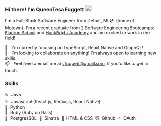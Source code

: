 ### Hi there! I'm QueenTesa Fuggett <a href="https://www.linkedin.com/in/queentesa-fuggett-55595671/"><img src="https://icons.iconarchive.com/icons/graphics-vibe/classic-3d-social/128/linkedin-icon.png" alt="linked in logo" width="20" height="20"></a>

<!--
**qfuggett/qfuggett** is a ✨ _special_ ✨ repository because its `README.md` (this file) appears on your GitHub profile.

Here are some ideas to get you started:

- 🔭 I’m currently working on ...
- 🌱 I’m currently learning ...
- 👯 I’m looking to collaborate on ...
- 🤔 I’m looking for help with ...
- 💬 Ask me about ...
- 📫 How to reach me: ...
- 😄 Pronouns: ...
- ⚡ Fun fact: ...
-->

I'm a Full-Stack Software Engineer from Detroit, MI 💿 &nbsp;(home of Motown).&nbsp;I'm a recent graduate from 2 Software Engineering Bootcamps:
<a href="https://flatironschool.com/career-courses/coding-bootcamp/online">FlatIron School</a> and <a href="https://hackbrightacademy.com/software-engineering-program/">HackBright Academy</a> and am excited to work in the field!

🌱 &nbsp;&nbsp;I'm currently focusing on TypeScript, React Native and GraphQL! <br/>
👯 &nbsp;&nbsp;I'm looking to collaborate on anything! I'm always open to learning new skills. <br/>
📫 &nbsp;&nbsp;Feel free to email me at qfuggett@gmail.com, if you'd like to get in touch.  <br/>

### Skills 
☕ &nbsp;Java <br/>
✨ &nbsp;Javascript (React.js, Redux.js, React Native)<br/>
🐍 &nbsp;Python <br/>
💎 &nbsp;Ruby (Ruby on Rails) <br/>
🐘 &nbsp;PostgresSQL&nbsp;&nbsp;🎩 &nbsp;Sinatra&nbsp;&nbsp;🧡 &nbsp;HTML & CSS&nbsp;&nbsp;🐱 &nbsp;Github&nbsp;&nbsp;⭐ &nbsp;OAuth


